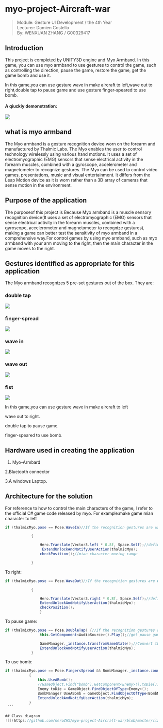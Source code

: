 # myo-project-Aircraft-war
> Module: Gesture UI Development / the 4th Year     
> Lecturer: Damien Costello   
> By: WENXUAN ZHANG / G00329417
## Introduction
This project is completed by UNITY3D engine and Myo Armband. In this game, you can use myo armband to use gestures to control the game, such as controlling the direction, pause the game, restore the game, get the game bomb and use it.

In this game,you can use gesture wave in make aircraft to left,wave out to right,double tap to pause game and use gesture finger-speared to
use bomb.

#### A qiuckly demonstration:

![](https://github.com/neroZWX/myo-project-Aircraft-war/blob/master/demonstration.gif)
## what is myo armband
The Myo armband is a gesture recognition device worn on the forearm and manufactured by Thalmic Labs. The Myo enables the user to control technology wirelessly using various hand motions. It uses a set of electromyographic (EMG) sensors that sense electrical activity in the forearm muscles, combined with a gyroscope, accelerometer and magnetometer to recognize gestures. The Myo can be used to control video games, presentations, music and visual entertainment. It differs from the Leap Motion device as it is worn rather than a 3D array of cameras that sense motion in the environment.
## Purpose of the application 
The purposeof this project is Because Myo armband is a muscle sensory recognition device(It uses a set of electromyographic (EMG) sensors that sense electrical activity in the forearm muscles, combined with a gyroscope, accelerometer and magnetometer to recognize gestures), making a game can better test the sensitivity of myo armband in a comprehensive way.For control games by using myo armband, such as myo armband with your arm moving to the right, then the main character in the game moves to the right.
## Gestures identified as appropriate for this application
The Myo armband recognizes 5 pre-set gestures out of the box. They are:
### double tap
![](https://github.com/neroZWX/myo-project-Aircraft-war/blob/master/images/double-tap.gif)
### finger-spread
![](https://github.com/neroZWX/myo-project-Aircraft-war/blob/master/images/finger-spread.gif)
### wave in 
![](https://github.com/neroZWX/myo-project-Aircraft-war/blob/master/images/wave-in.gif)
### wave out
![](https://github.com/neroZWX/myo-project-Aircraft-war/blob/master/images/wave-out.gif)
### fist
![](https://github.com/neroZWX/myo-project-Aircraft-war/blob/master/images/fist.gif)

In this game,you can use gesture wave in make aircraft to left

wave out to right.

double tap to pause game.

finger-speared to use bomb.

## Hardware used in creating the application
1. Myo-Armbard

 2.Bluetooth connector

 3.A windows Laptop.
## Architecture for the solution
For reference to how to control the main characters of the game, I refer to the official C# game code released by myo.
For example:make game mian character  to left
```c#
if (thalmicMyo.pose == Pose.WaveIn)//If the recognition gestures are wavein then make left

            {

                Hero.Translate(Vector3.left * 0.8f, Space.Self);//define Moving speed
                 ExtendUnlockAndNotifyUserAction(thalmicMyo);
                checkPosition();//mian character moving range

            }
```            
To right:
```c#
if (thalmicMyo.pose == Pose.WaveOut)//If the recognition gestures are waveout then make right

            {

                Hero.Translate(Vector3.right * 0.8f, Space.Self);//define Moving speed
                ExtendUnlockAndNotifyUserAction(thalmicMyo);
                checkPosition();
                }
```                
To pause game:
```c#
if (thalmicMyo.pose == Pose.DoubleTap) {//If the recognition gestures are doubleTap then pause game
                this.GetComponent<AudioSource>().Play();//get pause game voice

                GameManager._instance.transfromGameState();//Convert the game state to pause
                ExtendUnlockAndNotifyUserAction(thalmicMyo);
            }
 ```
 To use bomb:
 ```c#
 if (thalmicMyo.pose == Pose.FingersSpread && BombManager._instance.count > 0)//If the recognition gestures are fingerspread then use bomb
            {
                this.UseABomb();
                //GameObject.Find("bomb").GetComponent<Enemy>().toDie();
                Enemy toDie = GameObject.FindObjectOfType<Enemy>();
                BombManager UseABomb = GameObject.FindObjectOfType<BombManager>();
                ExtendUnlockAndNotifyUserAction(thalmicMyo);
            }
  ```
  
## Class diagram
![](https://github.com/neroZWX/myo-project-Aircraft-war/blob/master/classDigram.PNG)

